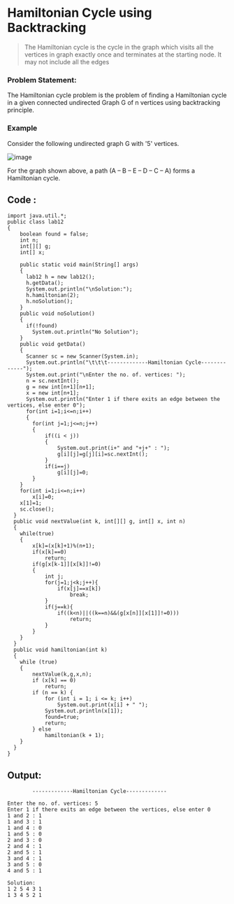 # Hamiltonian Cycle using Backtracking

> The Hamiltonian cycle is the cycle in the graph which visits all the vertices in graph exactly once and terminates at the starting node. It may not include all the edges

### Problem Statement:
The Hamiltonian cycle problem is the problem of finding a Hamiltonian cycle in a given  connected
undirected Graph G of n vertices using backtracking principle.

### Example

Consider the following undirected graph G with '5' vertices.

![image](https://user-images.githubusercontent.com/86611624/194923550-4c8ced3b-367d-46d0-85e1-dd7d27279408.png)


For the graph shown above, a path (A – B – E – D – C – A) forms a Hamiltonian cycle.


## Code :

    import java.util.*;
    public class lab12
    {
        boolean found = false;
        int n;
        int[][] g;
        int[] x;
    
        public static void main(String[] args)
        {
          lab12 h = new lab12();
          h.getData();
          System.out.println("\nSolution:");
          h.hamiltonian(2);
          h.noSolution();
        }
        public void noSolution()
        {
          if(!found)
            System.out.println("No Solution");
        }
        public void getData()
        {
          Scanner sc = new Scanner(System.in);
          System.out.println("\t\t\t-------------Hamiltonian Cycle-------------");
          System.out.print("\nEnter the no. of. vertices: ");
          n = sc.nextInt();
          g = new int[n+1][n+1];
          x = new int[n+1];
          System.out.println("Enter 1 if there exits an edge between the vertices, else enter 0");
          for(int i=1;i<=n;i++)
          {
            for(int j=1;j<=n;j++)
            {
                if((i < j))
                {
                    System.out.print(i+" and "+j+" : ");
                    g[i][j]=g[j][i]=sc.nextInt();
                }
                if(i==j)
                    g[i][j]=0;
            }
        }
        for(int i=1;i<=n;i++)
            x[i]=0;
        x[1]=1;
        sc.close();
      }
      public void nextValue(int k, int[][] g, int[] x, int n)
      {
        while(true)
        {
            x[k]=(x[k]+1)%(n+1);
            if(x[k]==0)
                return;
            if(g[x[k-1]][x[k]]!=0)
            {
                int j;
                for(j=1;j<k;j++){
                    if(x[j]==x[k])
                        break;
                }
                if(j==k){
                    if((k<n)||((k==n)&&(g[x[n]][x[1]]!=0)))
                        return;
                }
            }
        }
      }
      public void hamiltonian(int k) 
      {
        while (true)
        {
            nextValue(k,g,x,n);
            if (x[k] == 0)
                return;
            if (n == k) {
                for (int i = 1; i <= k; i++)
                    System.out.print(x[i] + " ");
                System.out.println(x[1]);
                found=true;
                return;
            } else
                hamiltonian(k + 1);
        }
      }
    }


## Output:

  			-------------Hamiltonian Cycle-------------

    Enter the no. of. vertices: 5
    Enter 1 if there exits an edge between the vertices, else enter 0
    1 and 2 : 1
    1 and 3 : 1
    1 and 4 : 0
    1 and 5 : 0
    2 and 3 : 0
    2 and 4 : 1
    2 and 5 : 1
    3 and 4 : 1
    3 and 5 : 0
    4 and 5 : 1

    Solution:
    1 2 5 4 3 1
    1 3 4 5 2 1


